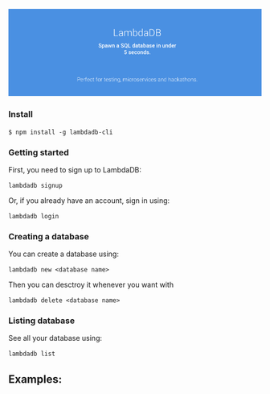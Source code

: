 ![LambdaDB](assets/headerFull.png)

### Install

```
$ npm install -g lambdadb-cli
```

### Getting started

First, you need to sign up to LambdaDB:

```
lambdadb signup
```

Or, if you already have an account, sign in using:

```
lambdadb login
```

### Creating a database

You can create a database using:

```
lambdadb new <database name>
```

Then you can desctroy it whenever you want with

```
lambdadb delete <database name>
```

### Listing database

See all your database using:

```bash
lambdadb list
```

## Examples:
